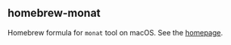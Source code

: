 ## homebrew-monat

Homebrew formula for `monat` tool on macOS. See the [homepage](https://github.com/Pavinberg/monat).

